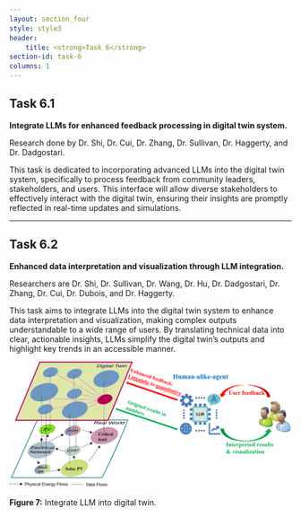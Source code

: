 ```yaml
---
layout: section_four
style: style3
header:
    title: <strong>Task 6</strong>
section-id: task-6
columns: 1
---
```


## <strong>Task 6.1</strong>

**Integrate LLMs for enhanced feedback processing in digital twin system.**

Research done by Dr. Shi, Dr. Cui, Dr. Zhang, Dr. Sullivan, Dr. Haggerty, and
Dr. Dadgostari.

This task is dedicated to incorporating advanced LLMs into the digital twin
system, specifically to process feedback from community leaders, stakeholders,
and users. This interface will allow diverse stakeholders to effectively
interact with the digital twin, ensuring their insights are promptly reflected
in real-time updates and simulations.

---

## <strong>Task 6.2</strong>

**Enhanced data interpretation and visualization through LLM integration.**

Researchers are Dr. Shi, Dr. Sullivan, Dr. Wang, Dr. Hu, Dr. Dadgostari,
Dr. Zhang, Dr. Cui, Dr. Dubois, and Dr. Haggerty.

This task aims to integrate LLMs into the digital twin system to enhance data
interpretation and visualization, making complex outputs understandable to a
wide range of users. By translating technical data into clear, actionable
insights, LLMs simplify the digital twin’s outputs and highlight key trends in
an accessible manner.

<img src="/images/research-tasks/task-6-2.png" alt="Integrate LLM for feedback
processing">

<p class="caption">
    <strong>Figure 7:</strong> Integrate LLM into digital twin.
</p>

